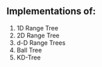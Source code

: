 ## Implementations of:
1. 1D Range Tree
2. 2D Range Tree
3. d-D Range Trees
4. Ball Tree
5. KD-Tree
